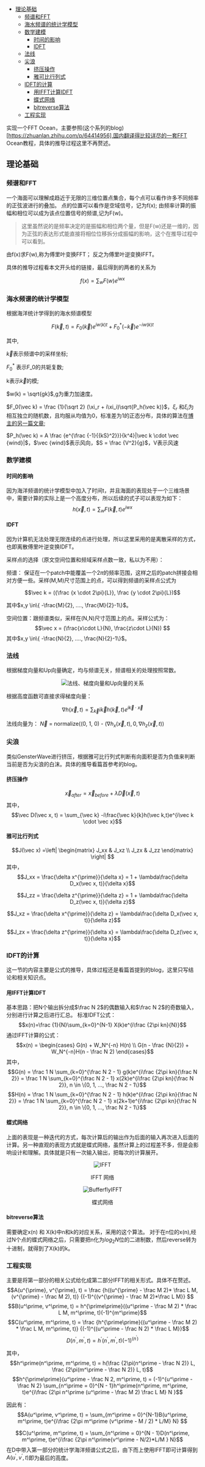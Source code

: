 <!-- TOC -->

- [理论基础](#理论基础)
    - [频谱和FFT](#频谱和fft)
    - [海水频谱的统计学模型](#海水频谱的统计学模型)
    - [数学建模](#数学建模)
        - [时间的影响](#时间的影响)
        - [IDFT](#idft)
    - [法线](#法线)
    - [尖浪](#尖浪)
        - [挤压操作](#挤压操作)
        - [雅可比行列式](#雅可比行列式)
    - [IDFT的计算](#idft的计算)
        - [用IFFT计算IDFT](#用ifft计算idft)
        - [蝶式网络](#蝶式网络)
        - [bitreverse算法](#bitreverse算法)
    - [工程实现](#工程实现)

<!-- /TOC -->

实现一个FFT Ocean，主要参照(这个系列的blog)[https://zhuanlan.zhihu.com/p/64414956],国内翻译得比较详尽的一套FFT Ocean教程，具体的推导过程这里不再赘述。

## 理论基础
### 频谱和FFT
一个海面可以理解成趋近于无限的三维位置点集合，每个点可以看作许多不同频率的正弦波进行的叠加。
点的位置可以看作是空域信号，记为f(x);
由频率计算的振幅和相位可以成为该点位置信号的频谱,记为F(w)。

>这里虽然说的是频率决定的是振幅和相位两个量，但是F(w)还是一维的，因为正弦的表达形式能直接将相位位移拆分成振幅的影响，这个在推导过程中可以看到。

由f(x)求F(w),称为傅里叶变换FFT；
反之为傅里叶逆变换IFFT。

具体的推导过程看本文开头给的链接，最后得到的两者的关系为

$$f(x) = \sum_{w} F(w)e^{iwx}$$

### 海水频谱的统计学模型
根据海洋统计学得到的海水频谱模型

$$F(\vec k,t) = F_0(\vec k)e^{iw(k)t} + F_0^*(-\vec k)e^{-iw(k)t} $$

其中,

$\vec k$表示频谱中的采样坐标;

$F_0^*$ 表示F_0的共轭复数;

k表示$\vec k$的模;

$w(k) = \sqrt{gk}$,g为重力加速度。

$F_0(\vec k) = \frac {1}{\sqrt 2} (\xi_r + i\xi_i)\sqrt{P_h(\vec k)}$，$\xi_r$ 和$\xi_i$为相互独立的随机数，且均服从均值为0，标准差为1的正态分布，具体的算法在[博主的另一篇文章](https://zhuanlan.zhihu.com/p/67776340);

$P_h(\vec k) = A \frac {e^{\frac {-1}{{kS}^2}}}{k^4}|\vec k \cdot \vec {wind}|$，$\vec {wind}$表示风向，$S = \frac {V^2}{g}$，V表示风速

### 数学建模
#### 时间的影响
因为海洋频谱的统计学模型中加入了时间t，并且海面的表现处于一个三维场景中，需要计算的实际上是一个高度分布，所以后续的式子可以表现为如下：
$$h(\vec x,t) = \sum_{w} F(\vec k, t)e^{iwx}$$
 
#### IDFT
因为计算机无法处理无限连续的点进行处理，所以这里采用的是离散采样的方式，也即离散傅里叶逆变换IDFT。

采样点的选择（原文空间位置和频域采样点数一致，私以为不用）：

频谱： 保证在一个patch中能覆盖一个$2\pi$的频率范围，这样之后的patch拼接会相对方便一些。采样(M,M)尺寸范围上的点，可以得到频谱的采样点公式为

$$\vec k = ({\frac {x \cdot 2\pi}{L}}, \frac {y \cdot 2\pi}{L})$$

其中$x,y \in\{ -\frac{M}{2}, ...., \frac{M}{2}-1\}$。

空间位置：跟频谱类似，采样在(N,N)尺寸范围上的点。采样公式为：
$$\vec x = (\frac{x\cdot L}{N}, \frac{z\cdot L}{N}) $$
其中$x,y \in\{ -\frac{N}{2}, ...., \frac{N}{2}-1\}$。

### 法线
根据梯度向量和Up向量确定，均与频谱无关，频谱相关的处理按照常数。

<div align=center>

![法线、梯度向量和Up向量的关系][GradVecGraph]

</div>

根据高度函数可直接求得梯度向量：

 $$ \nabla h(\vec x, t) = \sum_{\vec k} i\vec k h(\vec k, t)e^{i\vec k\cdot\vec x}$$
 
 法线向量为：
 $\vec N$ = normalize((0, 1, 0) - $(\nabla h_x(\vec x, t), 0, \nabla h_z(\vec x, t))$

### 尖浪
类似GensterWave进行挤压，根据雅可比行列式判断有向面积是否为负值来判断当前是否为尖浪的白沫。具体的推导看篇首参考的blog。
#### 挤压操作
$$\vec x_{after} = \vec x_{before} +\lambda \vec D(\vec x, t) $$
其中，
$$\vec D(\vec x, t) = \sum_{\vec k} -i\frac{\vec k}{k}h(\vec k,t)e^{i\vec k \cdot \vec x}$$
#### 雅可比行列式
$$J(\vec x) =\left| \begin{matrix} J_xx & J_xz \\ J_zx & J_zz \end{matrix} \right| $$
其中，
$$J_xx = \frac{\delta x^{\prime}}{\delta x} = 1 + \lambda\frac{\delta D_x(\vec x, t)}{\delta x}$$ 
 
 $$J_zz = \frac{\delta z^{\prime}}{\delta z} = 1 + \lambda\frac{\delta D_z(\vec x, t)}{\delta z}$$ 

 $$J_xz = \frac{\delta x^{\prime}}{\delta z} = \lambda\frac{\delta D_x(\vec x, t)}{\delta z}$$ 

 $$J_zx = \frac{\delta z^{\prime}}{\delta x} = \lambda\frac{\delta D_z(\vec x, t)}{\delta x}$$ 

### IDFT的计算
这一节的内容主要是公式的推导，具体过程还是看篇首提到的blog，这里只写结论和相关知识点。
#### 用IFFT计算IDFT
基本思路：把N个输出拆分成$\frac N 2$的偶数输入和$\frac N 2$的奇数输入，分别进行计算之后进行汇总。
标准IDFT公式：
$$x(n)=\frac {1}{N}\sum_{k=0}^{N-1} X(k)e^{i\frac {2\pi kn}{N}}$$
通过IFFT计算的公式：
$$x(n) = \begin{cases} G(n) + W_N^{-n} H(n) \\ G(n - \frac {N}{2}) + W_N^{-n}H(n - \frac N 2) \end{cases}$$
其中，
$$G(n) = \frac 1 N \sum_{k=0}^{\frac N 2 - 1} g(k)e^{i\frac {2\pi kn}{\frac N 2}} = \frac 1 N \sum_{k=0}^{\frac N 2 - 1} x(2k)e^{i\frac {2\pi kn}{\frac N 2}}, n \in \{0, 1, ..., \frac N 2 - 1\}$$
$$H(n) = \frac 1 N \sum_{k=0}^{\frac N 2 - 1} h(k)e^{i\frac {2\pi kn}{\frac N 2}} = \frac 1 N \sum_{k=0}^{\frac N 2 - 1} x(2k+1)e^{i\frac {2\pi kn}{\frac N 2}}, n \in \{0, 1, ..., \frac N 2 - 1\}$$

#### 蝶式网络
上面的表现是一种迭代的方式，每次计算后的输出作为后面的输入再次进入后面的计算。另一种直观的表现方式就是蝶式网络，虽然计算上的过程差不多，但是会影响设计和理解。具体就是只有一次输入输出，把每次的计算展开。

<div align=center>

![IFFT][IFFTGraph]

IFFT 网络

![BufferflyIFFT][BufferFlyIFFT]

蝶式网络
</div>

#### bitreverse算法
需要确定x(n) 和 X(k)中n和k的对应关系，采用的这个算法。
对于在n位的x(n),经过N个点的蝶式网络之后，只需要把n化为$log_2 N$位的二进制数，然后reverse转为十进制，就得到了X(k)的k。

### 工程实现
主要是将第一部分的相关公式给化成第二部分IFFT的相关形式。具体不在赘述。
$$A(u^{\prime}, v^{\prime}, t) = \frac {h((u^{\prime} - \frac M 2)* \frac L M, (v^{\prime} - \frac M 2), t)} {(-1)^{(v^{\prime} - \frac M 2)*\frac L M}} $$
$$B(u^\prime, v^\prime, t) = h^{\prime\prime}((u^\prime - \frac M 2) * \frac L M, m^\prime, t)(-1)^{m^\prime}$$
$$C(u^\prime, m^\prime, t) = \frac {h^{\prime\prime}((u^\prime - \frac M 2) * \frac L M, m^\prime, t)} {(-1)^{(u^\prime - \frac N 2) * \frac L M}}$$
$$D(n^\prime, m^\prime, t) = h^\prime(n^\prime, m^\prime, t)(-1)^{(n^\prime)}$$

其中，
$$h^\prime(n^\prime, m^\prime, t) = h(\frac {2\pi(n^\prime - \frac N 2)} L, \frac {2\pi(m^\prime - \frac N 2)} L, t)$$
$$h^{\prime\prime}(u^\prime - \frac N 2, m^\prime, t) = (-1)^{u^\prime - \frac N 2} \sum_{n^\prime = 0}^{N - 1}h^\prime(n^\prime, m^\prime, t)e^{i\frac {2\pi n^\prime (u^\prime - \frac M 2) \frac L M} N }$$

因此有：
$$A(u^\prime, v^\prime, t) = \sum_{m^\prime = 0}^{N-1}B(u^\prime, m^\prime, t)e^{i\frac {2\pi m^\prime (v^\prime - M / 2) * L/M} N} $$

$$C(u^\prime, m^\prime, t) = \sum_{n^\prime = 0}^{N - 1}D(n^\prime, m^\prime, t)e^{i\frac {2\pi n^\prime{v^\prime - N/2}*L/M } N}$$
在D中带入第一部分的统计学海洋频谱公式之后，由下而上使用IFFT即可计算得到$A(u^\prime, v^\prime, t)$即为最后的高度。

[GradVecGraph]: ./grad_vec.jpg
[IFFTGraph]: ./ifft.jpg
[BufferFlyIFFT]: ./butterfly_ifft.jpg
